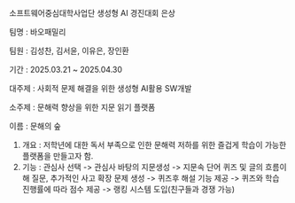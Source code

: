 소프트웨어중심대학사업단 생성형 AI 경진대회   은상

팀명 : 바오패밀리

팀원 : 김성찬, 김서윤, 이유은, 장인환

기간 : 2025.03.21 ~ 2025.04.30


대주제 : 사회적 문제 해결을 위한 생성형 AI활용 SW개발

소주제 : 문해력 향상을 위한 지문 읽기 플랫폼

이름 : 문해의 숲


1. 개요 : 저학년에 대한 독서 부족으로 인한 문해력 저하를 위한 즐겁게 학습이 가능한 플랫폼을 만들고자 함.
2. 기능 : 관심사 선택 -> 관심사 바탕의 지문생성 -> 지문속 단어 퀴즈 및 글의 흐름이해 질문, 추가적인 사고 확장 문제 생성 -> 퀴즈후 해설 기능 제공 -> 퀴즈와 학습 진행률에 따라 점수 제공 -> 랭킹 시스템 도입(친구들과 경쟁 가능)
